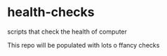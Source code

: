 # health-checks
scripts that check the health of computer

This repo will be populated with lots o ffancy checks

